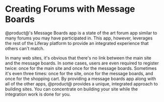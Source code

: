 # Creating Forums with Message Boards

@product@'s Message Boards app is a state of the art forum app similar to many 
forums you may have participated in. This app, however, leverages the rest of 
the Liferay platform to provide an integrated experience that others can't 
match. 

In many web sites, it's obvious that there's no link between the main site and 
the message boards. In some cases, users are even required to register twice: 
once for the main site and once for the message boards. Sometimes it's even 
three times: once for the site, once for the message boards, and once for the 
shopping cart. By providing a message boards app along with all of the other 
apps, @product@ provides a unique, integrated approach to building sites. You 
can concentrate on building your site while the integration work is done for 
you. 

